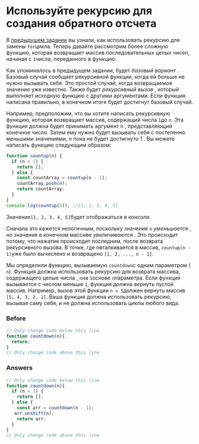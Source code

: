 # Используйте рекурсию для создания обратного отсчета
В [предыдущем задании](https://www.freecodecamp.org/learn/javascript-algorithms-and-data-structures/basic-javascript/replace-loops-using-recursion) вы узнали, как использовать рекурсию для замены `for`цикла. Теперь давайте рассмотрим более сложную функцию, которая возвращает массив последовательных целых чисел, начиная с `1`числа, переданного в функцию.

Как упоминалось в предыдущем задании, будет _базовый вариант_ . Базовый случай сообщает рекурсивной функции, когда ей больше не нужно вызывать себя. Это простой случай, когда возвращаемое значение уже известно. Также будет _рекурсивный вызов_ , который выполняет исходную функцию с другими аргументами. Если функция написана правильно, в конечном итоге будет достигнут базовый случай.

Например, предположим, что вы хотите написать рекурсивную функцию, которая возвращает массив, содержащий числа `1`до `n`. Эта функция должна будет принимать аргумент   n , представляющий конечное число. Затем ему нужно будет вызывать себя с постепенно меньшими значениями,  n пока не будет достигнуто  1 . Вы можете написать функцию следующим образом:
```javascript
function countup(n) {
  if (n < 1) {
    return [];
  } else {
    const countArray = countup(n - 1);
    countArray.push(n);
    return countArray;
  }
}
console.log(countup(5)); //[1, 2, 3, 4, 5]
```
Значение`[1, 2, 3, 4, 5]`будет отображаться в консоли.

Сначала это кажется нелогичным, поскольку значение `n` _уменьшается_ , но значения в конечном массиве _увеличиваются_ . Это происходит потому, что нажатие происходит последним, после возврата рекурсивного вызова. В точке, где nвталкивается в массив, `countup(n - 1)`уже было вычислено и возвращено `[1, 2, ..., n - 1]`.

Мы определили функцию, вызываемую `countdown`с одним параметром ( `n`). Функция должна использовать рекурсию для возврата массива, содержащего целые числа , `n`на `1`основе `n`параметра. Если функция вызывается с числом меньше `1`, функция должна вернуть пустой массив. Например, вызов этой функции `n = 5`должен вернуть массив `[5, 4, 3, 2, 1]`. Ваша функция должна использовать рекурсию, вызывая саму себя, и не должна использовать циклы любого вида.

### Before

```javascript
// Only change code below this line
function countdown(n){
  return;
}
// Only change code above this line
```
### Answers

```javascript
// Only change code below this line
function countdown(n){
  if (n < 1) {
    return [];
  } else {
    const arr = countdown(n - 1);
   arr.unshift(n);
    return arr;
  }
}
// Only change code above this line
```
